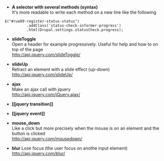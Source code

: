 * **A selector with several methods (syntax)**   
It's more readable to write each method on a new line like the following
```
$("#rue89-register-status-status")
          .addClass('status-check-informer-progress')
          .html(Drupal.settings.statusCheck.progress);
```

* **slideToggle**   
Open a header for example progressively. Useful for help and how to on top of the page  
http://api.jquery.com/slideToggle/

* **slideUp**   
Retract an element with a slide effect (up-down)   
http://api.jquery.com/slideUp/

* **ajax**   
Make an ajax call with jquery   
http://api.jquery.com/jQuery.ajax/

* **[[jquery transition]]**
* **[[jquery event]]**

* **mouse_down**   
Like a click but more precisely when the mouse is on an element and the button is clicked   
http://api.jquery.com/mousedown/

* **blur**
Lose focus (the user focus on anothe input element)
http://api.jquery.com/blur/